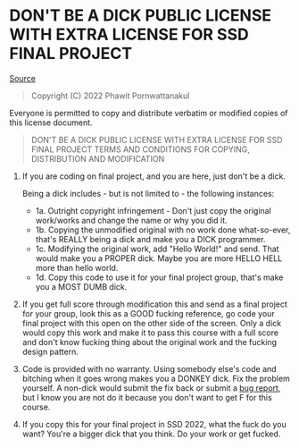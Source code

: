 # DON'T BE A DICK PUBLIC LICENSE WITH EXTRA LICENSE FOR SSD FINAL PROJECT

[Source](https://github.com/philsturgeon/dbad)

> Copyright (C) 2022 Phawit Pornwattanakul

 Everyone is permitted to copy and distribute verbatim or modified copies of this license document.

> DON'T BE A DICK PUBLIC LICENSE WITH EXTRA LICENSE FOR SSD FINAL PROJECT
> TERMS AND CONDITIONS FOR COPYING, DISTRIBUTION AND MODIFICATION

1. If you are coding on final project, and you are here, just don't be a dick.

   Being a dick includes - but is not limited to - the following instances:

   - 1a. Outright copyright infringement - Don't just copy the original work/works and change the name or why you did it. 
   - 1b. Copying the unmodified original with no work done what-so-ever, that's REALLY being a dick and make you a DICK programmer. 
   - 1c. Modifying the original work, add "Hello World!" and send. That would make you a PROPER dick. Maybe you are more HELLO HELL more than hello world.
   - 1d. Copy this code to use it for your final project group, that's make you a MOST DUMB dick.

3. If you get full score through modification this and send as a final project for your group, look this as a GOOD fucking reference, go code your final project with this open on the other side of the screen. Only a dick would copy this work and make it to pass this course with a full score and don't know fucking thing about the original work and the fucking design pattern.

4. Code is provided with no warranty. Using somebody else's code and bitching when it goes wrong makes
   you a DONKEY dick. Fix the problem yourself. A non-dick would submit the fix back or submit a [bug report,](https://www.chiark.greenend.org.uk/~sgtatham/bugs.html) but I know you are not do it because you don't want to get F for this course.

5. If you copy this for your final project in SSD 2022, what the fuck do you want? You're a bigger dick that you think. Do your work or get fucked.